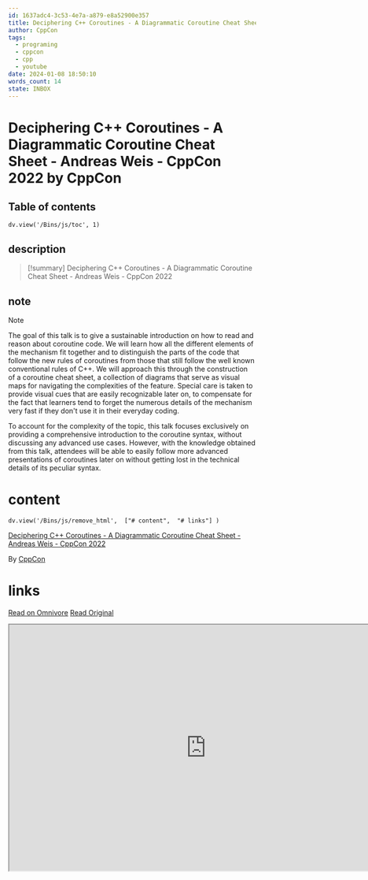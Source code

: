 ```yaml
---
id: 1637adc4-3c53-4e7a-a879-e8a52900e357
title: Deciphering C++ Coroutines - A Diagrammatic Coroutine Cheat Sheet - Andreas Weis - CppCon 2022
author: CppCon
tags:
  - programing
  - cppcon
  - cpp
  - youtube
date: 2024-01-08 18:50:10
words_count: 14
state: INBOX
---
```


# Deciphering C++ Coroutines - A Diagrammatic Coroutine Cheat Sheet - Andreas Weis - CppCon 2022 by CppCon
## Table of contents
```dataviewjs 
dv.view('/Bins/js/toc', 1) 
```


## description
>[!summary] 
> Deciphering C++ Coroutines - A Diagrammatic Coroutine Cheat Sheet - Andreas Weis - CppCon 2022

## note
>[!note] 
>   The goal of this talk is to give a sustainable introduction on how to read and reason about coroutine code. We will learn how all the different elements of the mechanism fit together and to distinguish the parts of the code that follow the new rules of coroutines from those that still follow the well known conventional rules of C++. We will approach this through the construction of a coroutine cheat sheet, a collection of diagrams that serve as visual maps for navigating the complexities of the feature. Special care is taken to provide visual cues that are easily recognizable later on, to compensate for the fact that learners tend to forget the numerous details of the mechanism very fast if they don't use it in their everyday coding.

To account for the complexity of the topic, this talk focuses exclusively on providing a comprehensive introduction to the coroutine syntax, without discussing any advanced use cases. However, with the knowledge obtained from this talk, attendees will be able to easily follow more advanced presentations of coroutines later on without getting lost in the technical details of its peculiar syntax.


# content
```dataviewjs 
dv.view('/Bins/js/remove_html',  ["# content",  "# links"] ) 
```
[Deciphering C++ Coroutines - A Diagrammatic Coroutine Cheat Sheet - Andreas Weis - CppCon 2022](https://www.youtube.com/watch?v=J7fYddslH0Q)

By [CppCon](https://www.youtube.com/@CppCon)



# links
[Read on Omnivore](https://omnivore.app/me/https-www-youtube-com-watch-v-j-7-f-yddsl-h-0-q-18ce9fb4fa0)
[Read Original](https://www.youtube.com/watch?v=J7fYddslH0Q)

<iframe src="https://www.youtube.com/watch?v=J7fYddslH0Q"  width="800" height="500"></iframe>
